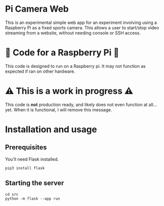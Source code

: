 # Pi Camera Web
This is an experimental simple web app for an experiment involving using a Raspberry Pi as a fixed sports camera. This allows a user to start/stop video streaming from a website, without needing console or SSH access. 


# 🥧 Code for a Raspberry Pi 🥧
This code is designed to run on a Raspberry pi. It may not function as expected if ran on other hardware.


# ⚠️ This is a work in progress ⚠️
This code is __not__ production ready, and likely does not even function at all... yet. 
When it is functional, I will remove this message.


# Installation and usage
## Prerequisites
You'll need Flask installed.

```
pip3 install flask
```

## Starting the server
```
cd src
python -m flask --app run
```